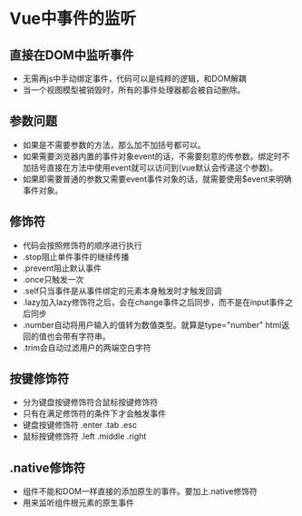 # Vue中事件的监听

## 直接在DOM中监听事件

* 无需再js中手动绑定事件，代码可以是纯粹的逻辑，和DOM解耦
* 当一个视图模型被销毁时，所有的事件处理器都会被自动删除。

## 参数问题

* 如果是不需要参数的方法，那么加不加括号都可以。
* 如果需要浏览器内置的事件对象event的话，不需要刻意的传参数。绑定时不加括号直接在方法中使用event就可以访问到(vue默认会传递这个参数)。
* 如果即需要普通的参数又需要event事件对象的话，就需要使用$event来明确事件对象。

## 修饰符

* 代码会按照修饰符的顺序进行执行
* .stop阻止单件事件的继续传播
* .prevent阻止默认事件
* .once只触发一次
* .self只当事件是从事件绑定的元素本身触发时才触发回调
* .lazy加入lazy修饰符之后，会在change事件之后同步，而不是在input事件之后同步
* .number自动将用户输入的值转为数值类型。就算是type="number" html返回的值也会带有字符串。
* .trim会自动过滤用户的两端空白字符

## 按键修饰符

* 分为键盘按键修饰符合鼠标按键修饰符
* 只有在满足修饰符的条件下才会触发事件
* 键盘按键修饰符 .enter .tab .esc
* 鼠标按键修饰符 .left .middle .right

## .native修饰符

* 组件不能和DOM一样直接的添加原生的事件。要加上.native修饰符
* 用来监听组件根元素的原生事件